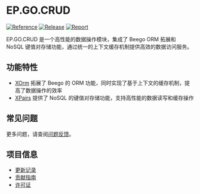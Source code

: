 # EP.GO.CRUD

[![Reference](https://pkg.go.dev/badge/github.com/eframework-org/EP.GO.CRUD.svg)](https://pkg.go.dev/github.com/eframework-org/EP.GO.CRUD)
[![Release](https://img.shields.io/github/v/tag/eframework-org/EP.GO.CRUD)](https://github.com/eframework-org/EP.GO.CRUD/tags)
[![Report](https://goreportcard.com/badge/github.com/eframework-org/EP.GO.CRUD)](https://goreportcard.com/report/github.com/eframework-org/EP.GO.CRUD)

EP.GO.CRUD 是一个高性能的数据操作模块，集成了 Beego ORM 拓展和 NoSQL 键值对存储功能，通过统一的上下文缓存机制提供高效的数据访问服务。

## 功能特性

- [XOrm](XOrm/README.md) 拓展了 Beego 的 ORM 功能，同时实现了基于上下文的缓存机制，提高了数据操作的效率
- [XPairs](XPairs/README.md) 提供了 NoSQL 的键值对存储功能，支持高性能的数据读写和缓存操作

## 常见问题

更多问题，请查阅[问题反馈](CONTRIBUTING.md#问题反馈)。

## 项目信息

- [更新记录](CHANGELOG.md)
- [贡献指南](CONTRIBUTING.md)
- [许可证](LICENSE)
